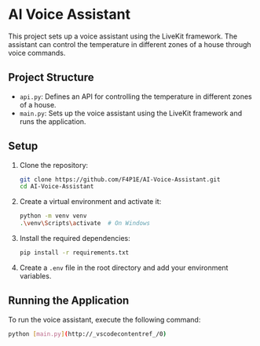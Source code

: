 # AI Voice Assistant

This project sets up a voice assistant using the LiveKit framework. The assistant can control the temperature in different zones of a house through voice commands.

## Project Structure

- `api.py`: Defines an API for controlling the temperature in different zones of a house.
- `main.py`: Sets up the voice assistant using the LiveKit framework and runs the application.

## Setup

1. Clone the repository:
    ```sh
    git clone https://github.com/F4P1E/AI-Voice-Assistant.git
    cd AI-Voice-Assistant
    ```

2. Create a virtual environment and activate it:
    ```sh
    python -m venv venv
    .\venv\Scripts\activate  # On Windows
    ```

3. Install the required dependencies:
    ```sh
    pip install -r requirements.txt
    ```

4. Create a `.env` file in the root directory and add your environment variables.

## Running the Application

To run the voice assistant, execute the following command:
```sh
python [main.py](http://_vscodecontentref_/0)
